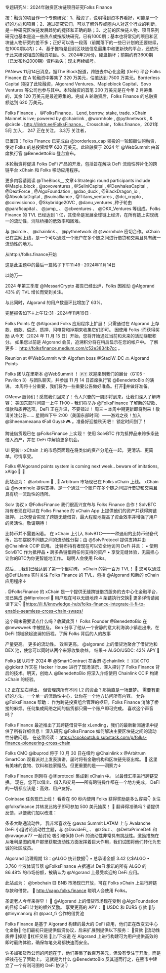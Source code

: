 专题研究N：2024年融资区块链项目研究Folks Finance



按：融资的项目作一个专题研究：1、融资了，说明得到资本界看好，可能是一个好的方向和项目；2、通过研究它们，可以了解外界或圈内人对这个行业的判断，是一种研究区块链发展趋势的捷径和正确的路；3、之前的区块链人物、项目系列研究也基本是追一些热点或按版块研究，已有1000期；基本也将常见的项目和区块链人物研究的差不多；正好可以告一段落（前期落下的一些已计划的还要继续，在1000期以内）；4、基于推特是目前区块链信息最集中和更新快的平台，还依托于此来研究相应的融资项目。5、2024年2月份，硬盘损坏；前期约有3600期（已发布约2000期）资料丢失；现未再续编号。

PANews 11月14日消息，据The Block报道，跨链去中心化金融 (DeFi) 平台 Folks Finance 在 A 轮融资中筹集了 320 万美元，估值达到 7500 万美元。Borderless Capital 领投了此轮融资，Algorand Ventures、Mapleblock Capital、Sovo Ventures 等公司也参与其中。本轮融资的首笔 200 万美元是在今年 2 月筹集的，其余 120 万美元是最近筹集的。完成 A 轮融资后，Folks Finance 的总融资额达到 620 万美元。

Folks Finance
，
@FolksFinance，
Lend, borrow, stake, trade.
xChain Mainnet is live; powered by 
@chainlink
, 
@wormhole
, 
@pythnetwork
, & 
@circle
. 
http://linktr.ee/FolksFinance，
Crosschain，folks.finance，2021年5月 加入，
247 正在关注，
3.3万 关注者，


已置顶：Folks Finance 已完成由
@borderless_cap
领投的一轮超额认购融资，使对 Folks 的总投资增至 620 万美元。此轮融资于 2024 年
@WebSummit
由首席执行官
@BenedettoBio
登台宣布。

本轮融资将促进 Folks DeFi 产品的开发，包括旨在解决 DeFi 流动性碎片化的跨链平台 xChain 和 Folks 移动应用程序。

更多内容请阅读
@TheBlock__
文章↓Strategic round participants include 
@Maple_block
, 
@sovoventures
, 
@SeliniCapital
, 
@DewhalesCapital
, 
@DextForce
, 
@AlgoFoundation
, 
@dao_duck
, 
@BlackDragon_io
, 
@AbsolutaDigital
, 
@suinalliance
, 
@Titans_ventures
, 
@dci_crypto
, 
@coinvisionco
, 
@Skybridge20VC
, 
@danu_ventures
,种子轮由
@paraficapital
 、 
@jump_
 、 
@cbventures
 、 
@OKX_Ventures
等组成。Folks Finance 的 TVL 已经达到 1 亿，其使命是发展全球链上经济，在所有链上实现统一的流动性，消除桥接的低效率和困难。

与
@circle
 、 
@chainlink
 、 
@pythnetwork
和
@wormhole
密切合作。xChain 已在主网上线，是一个可以通过一个账户在多个链之间进行借贷和交易且具有统一流动性的地方。

从http://folks.finance开始

这是此主题中的最后一篇帖子下午11:49 · 2024年11月14日

以防万一

2024 年第三季度
@MessariCrypto
报告已经出炉，Folks 因推动
@Algorand
 43% 的 TVL 增长而受到关注。

与此同时，Algorand 的用户数量环比增加了 63%。

完整报告如下↓上午12:31 · 2024年11月19日
·

Folks Points 在
@Algorand
 Folks 应用程序上扩展！
只需通过在 Algorand 上存款、借款、偿还、质押、闪电贷和掉期来收集它们即可。
因使用 Folks 💧而获得奖励
从今天（2024 年 11 月 15 日）开始，您将开始通过当前和未来的活动赚取积分。
如果您以前是 Algorand 会员，追溯积分将在稍后显示在您的帐户中。
了解更多： http://folksfinance.medium.com/c52e3834b7cc 。

Reunion at 
@WebSummit
 with Algofam boss 
@StaciW_DC
🔜 Algorand Points

Folks 团队在里斯本
@WebSummit
 ！ 🇵🇹
欢迎来到我们的展台（G105 - Pavillon 3）与团队聊天，并参加 11 月 14 日首席执行官
@BenedettoBio
的演讲。
本周将十分重要，我们将为一些重要公告做好准备。打开🔔并做好准备。

GMeow 厨师们！感觉我们回来了！令人兴奋的一周即将到来，让我们深入了解阵容：
美国东部时间周一上午 11:00 – 我们将举办
@FolksFinance
了解新的贷款、借款和质押选项。DeFi 正在升温，不要错过！
周三 – 本周中期更新即将到来！敬请关注公告……
星期四下午 2:00（美国东部时间）——游戏之夜！加入
@Sheenameaana
 《Fall Guys》 🎮 。准备好迎接秋天吧！
锁定时间到了！

跨链借贷现已在
@FolksFinance
上实现！
使用 SolvBTC 作为抵押品来跨多条链借入资产，并在 DeFi 中解锁更多机会。

UI 更新✨
xChain 上的市场页面现在将类似的资产分组在一起。
更清洁、更简单。尽情享受。

Folks 
@Algorand
 points system is coming next week..
beware of imitations, xAlgo 🚀 🌝

此站点为： 
@arbitrum
 💙 , 🧡
Arbitrum 市场现已在 Folks xChain 上线。
xChain 由
@wormhole
提供支持，是一个通过一个账户在多个链之间进行借贷和交易且具有统一流动性的场所。

Solv 协议 x 
@FolksFinance
我们很高兴宣布与 Folks Finance 合作！SolvBTC 持有者现在可以在 Folks Finance 的 xChain App 上提供他们的资产并获得跨链抵押。
此次整合实现了跨链无缝借贷，最大程度地提高了资金效率并增强了用户的灵活性。敬请期待！

比特币并不需要闲着。
在 xChain 上引入 SolvBTC——一种通用的比特币储备代币，旨在摆脱不同链之间的流动性分裂；由
@SolvProtocol
提供支持并由
@Chainlink
 CCIP 启用。
比特币持有者现在可以安全地访问 DeFi 并且：
• 使用 SolvBTC 作为抵押品
• 跨多条链借用任何支持的资产
• 享受无缝体验，无需担心
让你的BTC为你更智能地工作。
聪明人会使用 Folks。

然后……我们已经达到了第一个里程碑。
xChain 的第一百万 TVL！ 💙
您可以通过
@DefiLlama
实时关注 Folks Finance 的 TVL，包括
@Algorand
和新的 xChain 应用程序↓

. 
@FolksFinance
的 xChain 是一个提供无缝跨链借贷服务的去中心化金融平台，现已集成
@lifiprotocol
 🎉
用户现在可以无缝地跨 4 条链执行交换👏
更多详情请阅读下文👇
🔗https://li.fi/knowledge-hub/folks-finance-integrate-li-fi-to-enable-seamless-cross-chain-swaps/

这个周末需要读点什么吗？收藏此页！
Folks Founder 
@BenedettoBio
在
@newsweek
中被提及。
Ben 分享了他从一个安静的意大利海滨小镇走出来，在 DeFi 领域掀起波澜的历程。了解 Folks 背后的人的故事

产量更高。
更多的流动性。
效率更高。
@algorand
上的借贷池聚合了借贷池和 DEX 池，使您可以同时从两个来源收集收益。
结果→ ALGO/USDC: 42% APY 🥰

Folks 团队将于 2​​024 年
@SmartContract
在香港
@chainlink
 ！ 🇭🇰
CTO 
@gidkatt
昨天在 Hacker House 进行了现场演示，深入探讨了 Folks Finance 背后的技术。明天，创始人
@BenedettoBio
将深入介绍使用 Chainlink CCIP 构建 xChain 的经验。

L2 正在左右弹出。
但管理跨所有不同 L2 的资金？那简直是一场噩梦。
需要有更好的方法。一个单一的流动性中心，让你在一个地方访问所有内容。
允许
@FolksFinance
帮助：
作为跨链投资组合管理的枢纽，Folks Finance 消除了桥接的麻烦。任何集成网络之间的借贷都只需一个账户即可完成。
喜欢这个声音吗？

Folks Finance 最近推出了其跨链借贷平台 xLending，我们的最新新闻通讯中提供了所有详细信息！
深入研究
@FolksFinance
如何解决主要区块链之间的流动性分散问题。
在这里阅读： https://cookoutclub.substack.com/p/folks-finance-pioneering-cross-chain

Folks CMO 
@ibuprod
将于 10 月 30 日在纽约
@Chainlink
 x 
@Arbitrum
 SmartCon 观看派对上发表演讲，届时将有金融机构和区块链先驱出席。 🗽
这里有美味的食物、饮料和独家赠品，但更重要的是——洞察力↓

Folks Finance 刚刚将
@lifiprotocol
集成到 xChain 中。
以最佳汇率进行跨链交换。
现在，您可以借出、借入和交易——所有跨链操作都在一个地方完成。
DeFi 的一切都应该是：高效、用户友好。

Coinbase 任务现已上线！
看看在 60 秒内使用 Folks 获得奖励是多么容易👇
关注
@folksfinance
并转发此帖子即可参加 500 美元抽奖！ 👀
翻译得准确吗？请提供反馈，以便我们加以改进：  

条条大路通流动性。
我非常喜欢在
@avax
 Summit LATAM 上与 Avalanche DeFi 小组讨论流动性主题，与
@DavideFi_
 、 
@zGuz
 、 
@DeltaPrimeDefi
和
@ravageur77
一起讨论
吸引和保持 DeFi 的流动性非常具有挑战性。激励措施在从唯利是图的用户那里获取流动性方面发挥着巨大作用，我们试图将他们转化为忠诚的社区成员。

Algorand 治理周期 13：gALGO 统计数据👇
• 总承诺金额 3.42 亿$ALGO
• 3,760 个液体调节器
@FolksFinance
占据通过 DeFi 承诺的所有 ALGO 的 86.48% 的市场份额，被确认为
@Algorand
上最受欢迎的 DeFi 应用。

此站点为： 
@bnbchain
 🟨
BNB 市场现已开放，可在 Folks xChain 上进行跨链存款和借贷。
🔗 http://xapp.folks.finance
聪明人会使用 Folks。

圣诞老人今年来得早！ 🎅
@Algorand
上的借贷市场现在受到
@AlgoFoundation
的目标 DeFi 计划的额外奖励。
享受更高的 APY：
🔹 USDC 和 EURS 存款
🔹与
@tinymanorg
和
@pact_fi
合作的借贷池

Folks Finance 是基于 Algorand 构建的最大的 DeFi 应用，他们正在改变去中心化金融🏦
他们最初只是提供借贷协议，后来扩展到提供以下服务：
🔹贷款
🔹流动性质押
🔹掉期
🔹杠杆交易
🔹上/下坡道
在 Algorand 上进行构建可为用户提供高效的即时最终体验，确保每笔交易都快速而安全。

许多加密货币公司的问题在于，他们筹集了数百万美元，但没有专注于开发，而是把钱花在了赞助上。
这就是为什么
@BenedettoBio
反其道而行之，在熊市中建立了一个有利可图的 DeFi 协议👇